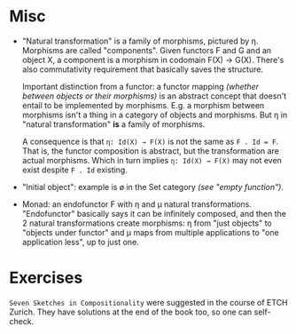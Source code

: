 # Misc

* "Natural transformation" is a family of morphisms, pictured by η. Morphisms are called "components". Given functors F and G and an object X, a component is a morphism in codomain F(X) → G(X). There's also commutativity requirement that basically saves the structure.

  Important distinction from a functor: a functor mapping *(whether between objects or their morphisms)* is an abstract concept that doesn't entail to be implemented by morphisms. E.g. a morphism between morphisms isn't a thing in a category of objects and morphisms. But η in "natural transformation" **is** a family of morphisms.

  A consequence is that `η: Id(X) → F(X)` is not the same as `F . Id = F`. That is, the functor composition is abstract, but the transformation are actual morphisms. Which in turn implies `η: Id(X) → F(X)` may not even exist despite `F . Id` existing.
* "Initial object": example is ø in the Set category *(see "empty function")*.
* Monad: an endofunctor F with η and μ natural transformations. "Endofunctor" basically says it can be infinitely composed, and then the 2 natural transformations create morphisms: η from "just objects" to "objects under functor" and μ maps from multiple applications to "one application less", up to just one.

# Exercises

`Seven Sketches in Compositionality` were suggested in the course of ETCH Zurich. They have solutions at the end of the book too, so one can self-check.
